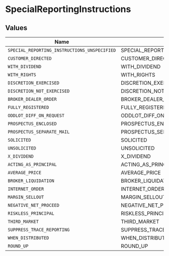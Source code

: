 # SpecialReportingInstructions


## Values

| Name                                         | Value                                        |
| -------------------------------------------- | -------------------------------------------- |
| `SPECIAL_REPORTING_INSTRUCTIONS_UNSPECIFIED` | SPECIAL_REPORTING_INSTRUCTIONS_UNSPECIFIED   |
| `CUSTOMER_DIRECTED`                          | CUSTOMER_DIRECTED                            |
| `WITH_DIVIDEND`                              | WITH_DIVIDEND                                |
| `WITH_RIGHTS`                                | WITH_RIGHTS                                  |
| `DISCRETION_EXERCISED`                       | DISCRETION_EXERCISED                         |
| `DISCRETION_NOT_EXERCISED`                   | DISCRETION_NOT_EXERCISED                     |
| `BROKER_DEALER_ORDER`                        | BROKER_DEALER_ORDER                          |
| `FULLY_REGISTERED`                           | FULLY_REGISTERED                             |
| `ODDLOT_DIFF_ON_REQUEST`                     | ODDLOT_DIFF_ON_REQUEST                       |
| `PROSPECTUS_ENCLOSED`                        | PROSPECTUS_ENCLOSED                          |
| `PROSPECTUS_SEPARATE_MAIL`                   | PROSPECTUS_SEPARATE_MAIL                     |
| `SOLICITED`                                  | SOLICITED                                    |
| `UNSOLICITED`                                | UNSOLICITED                                  |
| `X_DIVIDEND`                                 | X_DIVIDEND                                   |
| `ACTING_AS_PRINCIPAL`                        | ACTING_AS_PRINCIPAL                          |
| `AVERAGE_PRICE`                              | AVERAGE_PRICE                                |
| `BROKER_LIQUIDATION`                         | BROKER_LIQUIDATION                           |
| `INTERNET_ORDER`                             | INTERNET_ORDER                               |
| `MARGIN_SELLOUT`                             | MARGIN_SELLOUT                               |
| `NEGATIVE_NET_PROCEED`                       | NEGATIVE_NET_PROCEED                         |
| `RISKLESS_PRINCIPAL`                         | RISKLESS_PRINCIPAL                           |
| `THIRD_MARKET`                               | THIRD_MARKET                                 |
| `SUPPRESS_TRACE_REPORTING`                   | SUPPRESS_TRACE_REPORTING                     |
| `WHEN_DISTRIBUTED`                           | WHEN_DISTRIBUTED                             |
| `ROUND_UP`                                   | ROUND_UP                                     |